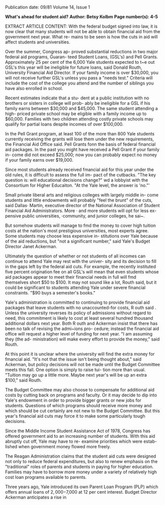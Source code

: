 Publication date: 09/81
Volume 14, Issue 1

**What's ahead for student aid?**
**Author: Betsy Kolbm**
**Page number(s): 4-5**

EXTRACT ARTICLE CONTENT:
With the federal budget signed into law, 
it is now clear that many students will 
not be able to obtain financial aid from 
the government next year. What re-
mains to be seen is how the cuts in aid 
will affect students and universities. 

Over the summer, Congress ap-
proved substantial reductions in two 
major federal aid programs, Guaran-
teed Student Loans, (GSL's) and Pell 
Grants. Approximately 25 per cent of 
the 6,000 Yale students expected to t~e 
out GSL's this year will be ineligible for 
future loans, 
said Donald Routh, 
University Financial Aid Director. If 
your family income is over $30,000, 
you will not receive further GSL's 
unless you pass a "needs test." Criteria 
will include the cost of the college you 
attend and the number of siblings you 
have also enrolled in school. 

Recent estimates indicate that a stu-
dent at a public institution with no 
brothers or sisters in college will prob-
ably be ineligible for a GSL if his family 
earns between $30,000 and $45,000. 
The same student attending a high-
priced private school may be eligible 
with a family income up to $60,000. 
Families with two children attending 
costly private schools may qualify for 
partial loans despite incomes of over 
$100,000. 

In the Pell Grant program, at least 
100 of the more than 800 Yale students 
currently receiving the grants will lose 
them under the new requirements, the 
Financial Aid Office said. Pell Grants 
fonn the basis of federal financial aid 
packages. In the past you might have 
received a Pell Grant if your family in-
come did not exceed $25,000; now you 
can probably expect no money if your 
family earns over $19,000. 

Since most students already received 
fmancial aid for this year under the old 
rules, it is difficult to assess the full im-
pact of the cutbacks. "The key question 
is: will educational decisions change?" 
wd a lobbyist with the Consortium for 
Higher Educaiton. "At the Yale level, 
the answer is 'no."' 

Small private liberal 
arts and 
religious colleges with largely middle in-
come students and little endowments 
will probably "feel the brunt" of the cuts, 
said Dallas· Martin, executive director 
of the National Association of Student 
Financial Aid Administrators. More 
· and more students will opt for less ex-
pensive public universities, ·community, 
and junior colleges, he sai~. 

But somehow students will manage to 
fmd the money to cover high tuition 
costs at the nation's most prestigious 
universities, most experts agree. Some 
students may choose less expensive in-
stitutions over Yale because of the aid 
reductions, 
but "not a 
significant 
number," said Yale's Budget Director 
Janet Ackerman. 

Ultimately the question of whether or 
not students of all incomes can continue 
to attend Yale may rest with the univer-
sity and its decision to fill in the gaps left 
by the federal aid cuts. For example, 
the recently instituted five percent 
origination fee on all GSL's will mean 
that even students whose aid packages 
appear to meet their financial needs in 
full will fmd themselves short $50 to 
$100. It may not sound like a lot, Routh 
said, but it could be significant to 
students attending Yale under severe 
financial constraints. "$90 buys a 
semester's books." 

Yale's administration is committed to 
continuing to provide financial aid 
packages that leave students with no 
unaccounted-for 
costs, R outh said . 
Unless the university reverses its policy 
of admissions without regard to need, 
this commitment is likely to cost at least 
several hundred thousand additional 
dollars next year. Both R outh and 
Ackerman insist that there has been no 
talk of revising the admi~ions pro-
cedure; instead the financial aid office 
will request a higher level of funding for 
next year. "I am assuming they (the ad-
ministration) will make every effort to 
provide the money," said Routh. 

At this point it is unclear where the 
university will find the extra money for 
fmancial aid. "It's not that the issue isn't 
being thought about," said Ackerman, 
but policy decisions will not be made 
until the Budget Committee meets this 
fall. One option is simply to raise tui-
tion more than usual. "Tuition may go 
up a little more. Maybe next year's will 
be up an extra $100," said Routh. 

The Budget Committee may also 
choose to compensate for additional aid 
costs by cutting back on programs and 
faculty. Or it may decide to dip into 
Yale's endowment in order to provide 
bigger grants or new jobs for students. 
Questions of which programs should 
receive more money and which should 
be cut certainly are not new to the 
Budget Committee. But this year's 
financial aid cuts may force it to make 
some particularly tough decisions. 

Since the Middle Income Student 
Assistance Act of 1978, Congress has 
offered government aid to an increasing 
number of students. With this aid 
abruptly cut off, Yale may have to re-
examine priorities which were estab-
lished when government money flowed 
more freely. 

The Reagan Administration claims 
that the student aid cuts were designed 
not only to reduce federal expenditures, 
but also to renew emphasis on the 
"traditional" roles of parents and 
students in paying for higher education. 
Families may have to borrow more 
money under a variety of relatively high 
cost loan programs available to parents. 

Three years ago, Yale introduced its 
own Parent Loan Program (PLP) 
which offers annual loans of $2,000 
-$7,000 at 12 per cent interest. Budget 
Director Ackerman anticipates a rise in